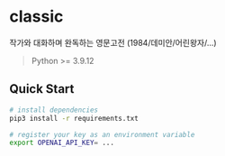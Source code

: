 # classic

작가와 대화하며 완독하는 영문고전 (1984/데미안/어린왕자/...)

> Python >= 3.9.12


## Quick Start
```bash
# install dependencies
pip3 install -r requirements.txt
```
```bash 
# register your key as an environment variable
export OPENAI_API_KEY= ...
```
